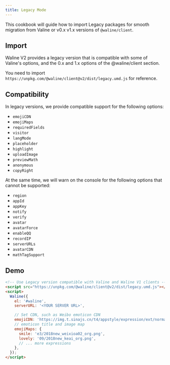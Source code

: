 ```yaml
---
title: Legacy Mode
---
```


This cookbook will guide how to import Legacy packages for smooth migration from Valine or v0.x v1.x versions of `@waline/client`.

<!-- more -->

## Import

Waline V2 provides a legacy version that is compatible with some of Valine's options, and the 0.x and 1.x options of the @waline/client section.

You need to import `https://unpkg.com/@waline/client@v2/dist/legacy.umd.js` for reference.

## Compatibility

In legacy versions, we provide compatible support for the following options:

- `emojiCDN`
- `emojiMaps`
- `requiredFields`
- `visitor`
- `langMode`
- `placeholder`
- `highlight`
- `uploadImage`
- `previewMath`
- `anonymous`
- `copyRight`

At the same time, we will warn on the console for the following options that cannot be supported:

- `region`
- `appId`
- `appKey`
- `notify`
- `verify`
- `avatar`
- `avatarForce`
- `enableQQ`
- `recordIP`
- `serverURLs`
- `avatarCDN`
- `mathTagSupport`

## Demo

```html
<!-- Use Legacy version compatible with Valine and Waline V1 clients -->
<script src="https://unpkg.com/@waline/client@v2/dist/legacy.umd.js"></script>
<script>
  Waline({
    el: '#waline',
    serverURL: '<YOUR SERVER URL>',

    // Set CDN, such as Weibo emoticon CDN
    emojiCDN: 'https://img.t.sinajs.cn/t4/appstyle/expression/ext/normal/',
    // emoticon title and image map
    emojiMaps: {
      smile: 'e3/2018new_weixioa02_org.png',
      lovely: '09/2018new_keai_org.png',
      // ... more expressions
    },
  });
</script>
```
